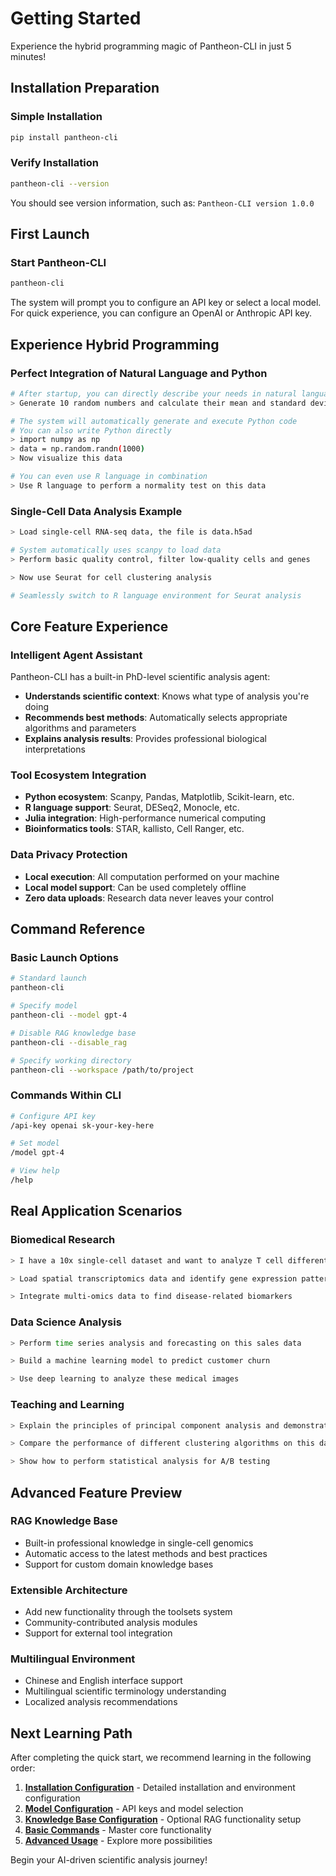 # Getting Started

Experience the hybrid programming magic of Pantheon-CLI in just 5 minutes!

## Installation Preparation

### Simple Installation
```bash
pip install pantheon-cli
```

### Verify Installation
```bash
pantheon-cli --version
```

You should see version information, such as: `Pantheon-CLI version 1.0.0`

## First Launch

### Start Pantheon-CLI
```bash
pantheon-cli
```

The system will prompt you to configure an API key or select a local model. For quick experience, you can configure an OpenAI or Anthropic API key.

## Experience Hybrid Programming

### Perfect Integration of Natural Language and Python
```bash
# After startup, you can directly describe your needs in natural language
> Generate 10 random numbers and calculate their mean and standard deviation

# The system will automatically generate and execute Python code
# You can also write Python directly
> import numpy as np
> data = np.random.randn(1000)
> Now visualize this data

# You can even use R language in combination
> Use R language to perform a normality test on this data
```

### Single-Cell Data Analysis Example
```bash
> Load single-cell RNA-seq data, the file is data.h5ad

# System automatically uses scanpy to load data
> Perform basic quality control, filter low-quality cells and genes

> Now use Seurat for cell clustering analysis

# Seamlessly switch to R language environment for Seurat analysis
```

## Core Feature Experience

### Intelligent Agent Assistant
Pantheon-CLI has a built-in PhD-level scientific analysis agent:
- **Understands scientific context**: Knows what type of analysis you're doing
- **Recommends best methods**: Automatically selects appropriate algorithms and parameters  
- **Explains analysis results**: Provides professional biological interpretations

### Tool Ecosystem Integration
- **Python ecosystem**: Scanpy, Pandas, Matplotlib, Scikit-learn, etc.
- **R language support**: Seurat, DESeq2, Monocle, etc.
- **Julia integration**: High-performance numerical computing
- **Bioinformatics tools**: STAR, kallisto, Cell Ranger, etc.

### Data Privacy Protection
- **Local execution**: All computation performed on your machine
- **Local model support**: Can be used completely offline
- **Zero data uploads**: Research data never leaves your control

## Command Reference

### Basic Launch Options
```bash
# Standard launch
pantheon-cli

# Specify model
pantheon-cli --model gpt-4

# Disable RAG knowledge base
pantheon-cli --disable_rag

# Specify working directory
pantheon-cli --workspace /path/to/project
```

### Commands Within CLI
```bash
# Configure API key
/api-key openai sk-your-key-here

# Set model
/model gpt-4

# View help
/help
```

## Real Application Scenarios

### Biomedical Research
```bash
> I have a 10x single-cell dataset and want to analyze T cell differentiation trajectories

> Load spatial transcriptomics data and identify gene expression patterns in tissue structures

> Integrate multi-omics data to find disease-related biomarkers
```

### Data Science Analysis
```bash
> Perform time series analysis and forecasting on this sales data

> Build a machine learning model to predict customer churn

> Use deep learning to analyze these medical images
```

### Teaching and Learning
```bash
> Explain the principles of principal component analysis and demonstrate with code

> Compare the performance of different clustering algorithms on this dataset

> Show how to perform statistical analysis for A/B testing
```

## Advanced Feature Preview

### RAG Knowledge Base
- Built-in professional knowledge in single-cell genomics
- Automatic access to the latest methods and best practices
- Support for custom domain knowledge bases

### Extensible Architecture
- Add new functionality through the toolsets system
- Community-contributed analysis modules
- Support for external tool integration

### Multilingual Environment
- Chinese and English interface support
- Multilingual scientific terminology understanding
- Localized analysis recommendations

## Next Learning Path

After completing the quick start, we recommend learning in the following order:

1. **[Installation Configuration](/installation)** - Detailed installation and environment configuration
2. **[Model Configuration](/installation/model-config)** - API keys and model selection
3. **[Knowledge Base Configuration](/installation/knowledge-base)** - Optional RAG functionality setup
4. **[Basic Commands](/basic-commands)** - Master core functionality
5. **[Advanced Usage](/advanced-usage)** - Explore more possibilities

Begin your AI-driven scientific analysis journey!